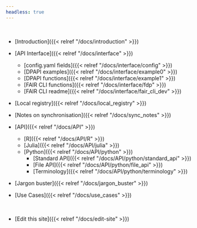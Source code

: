 ```yaml
---
headless: true
---
```


<br />

- [Introduction]({{< relref "/docs/introduction" >}})
- [API Interface]({{< relref "/docs/interface" >}})
  - [config.yaml fields]({{< relref "/docs/interface/config" >}})
  - [DPAPI examples]({{< relref "/docs/interface/example0" >}})
  - [DPAPI functions]({{< relref "/docs/interface/example1" >}})
  - [FAIR CLI functions]({{< relref "/docs/interface/fdp" >}})
  - [FAIR CLI readme]({{< relref "/docs/interface/fair_cli_dev" >}})
  
- [Local registry]({{< relref "/docs/local_registry" >}})
- [Notes on synchronisation]({{< relref "/docs/sync_notes" >}})
- [API]({{< relref "/docs/API" >}})
  - [R]({{< relref "/docs/API/R" >}})
  - [Julia]({{< relref "/docs/API/julia" >}})
  - [Python]({{< relref "/docs/API/python" >}})
    - [Standard API]({{< relref "/docs/API/python/standard_api" >}})
    - [File API]({{< relref "/docs/API/python/file_api" >}})
    - [Terminology]({{< relref "/docs/API/python/terminology" >}})
- [Jargon buster]({{< relref "/docs/jargon_buster" >}})
- [Use Cases]({{< relref "/docs/use_cases" >}})
  
<br />

- [Edit this site]({{< relref "/docs/edit-site" >}})
